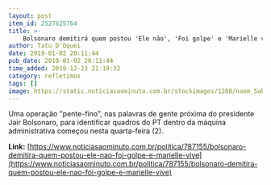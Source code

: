 ```yaml
---
layout: post
item_id: 2527625764
title: >-
    Bolsonaro demitirá quem postou 'Ele não', 'Foi golpe' e 'Marielle vive'
author: Tatu D'Oquei
date: 2019-01-02 20:11:44
pub_date: 2019-01-02 20:11:44
time_added: 2019-12-23 21:19:32
category: refletimos
tags: []
image: https://static.noticiasaominuto.com.br/stockimages/1280/naom_5ab5ac2f5f05c.jpg
---
```


Uma operação "pente-fino", nas palavras de gente próxima do presidente Jair Bolsonaro, para identificar quadros do PT dentro da máquina administrativa começou nesta quarta-feira (2).

**Link:** [https://www.noticiasaominuto.com.br/politica/787155/bolsonaro-demitira-quem-postou-ele-nao-foi-golpe-e-marielle-vive](https://www.noticiasaominuto.com.br/politica/787155/bolsonaro-demitira-quem-postou-ele-nao-foi-golpe-e-marielle-vive)

